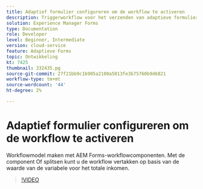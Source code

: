 ```yaml
---
title: Adaptief formulier configureren om de workflow te activeren
description: Triggerworkflow voor het verzenden van adaptieve formulieren.
solution: Experience Manager Forms
type: Documentation
role: Developer
level: Beginner, Intermediate
version: cloud-service
feature: Adaptieve Forms
topic: Ontwikkeling
kt: 7425
thumbnail: 332435.pg
source-git-commit: 27f21bb9c1b905a2100a5013fe3b75760b9d6821
workflow-type: tm+mt
source-wordcount: '44'
ht-degree: 2%

---
```



# Adaptief formulier configureren om de workflow te activeren

Workflowmodel maken met AEM Forms-workflowcomponenten. Met de component Of splitsen kunt u de workflow vertakken op basis van de waarde van de variabele voor het totale inkomen.

>[!VIDEO](https://video.tv.adobe.com/v/332435?quality=12&learn=on)

